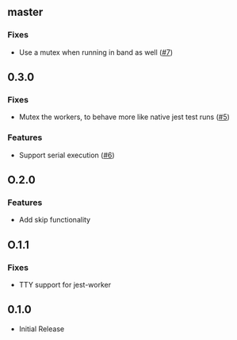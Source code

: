 ## master

### Fixes
* Use a mutex when running in band as well ([#7](https://github.com/rogeliog/create-jest-runner/pull/7))

## 0.3.0

### Fixes
* Mutex the workers, to behave more like native jest test runs ([#5](https://github.com/rogeliog/create-jest-runner/pull/5))

### Features
* Support serial execution ([#6](https://github.com/rogeliog/create-jest-runner/pull/6))

## O.2.0

### Features
* Add skip functionality

## O.1.1

### Fixes
* TTY support for jest-worker

## 0.1.0

* Initial Release
